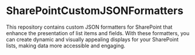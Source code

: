# SharePointCustomJSONFormatters
This repository contains custom JSON formatters for SharePoint that enhance the presentation of list items and fields. With these formatters, you can create dynamic and visually appealing displays for your SharePoint lists, making data more accessible and engaging.
